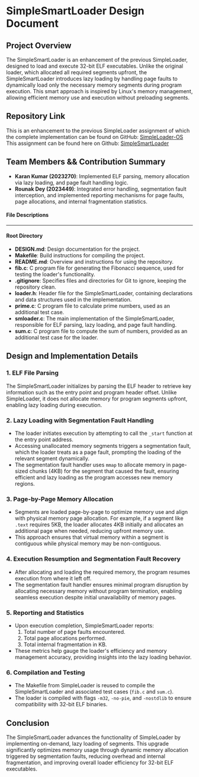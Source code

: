 # SimpleSmartLoader Design Document

## Project Overview
The SimpleSmartLoader is an enhancement of the previous SimpleLoader, designed to load and execute 32-bit ELF executables. Unlike the original loader, which allocated all required segments upfront, the SimpleSmartLoader introduces lazy loading by handling page faults to dynamically load only the necessary memory segments during program execution. This smart approach is inspired by Linux's memory management, allowing efficient memory use and execution without preloading segments.

## Repository Link
This is an enhancement to the previous SimpleLoader assignment of which the complete implementation can be found on GitHub: [SimpleLoader-OS](https://github.com/WhiteR9se/SimpleLoader-OS)
This assignment can be found here on Github: [SimpleSmartLoader](https://github.com/ricky16x/SimpleSmartLoader)

## Team Members && Contribution Summary
- **Karan Kumar (2023270)**: Implemented ELF parsing, memory allocation via lazy loading, and page fault handling logic.
- **Rounak Dey (2023449)**: Integrated error handling, segmentation fault interception, and implemented reporting mechanisms for page faults, page allocations, and internal fragmentation statistics.

#### File Descriptions
___
#### Root Directory

- **DESIGN.md**: Design documentation for the project.
- **Makefile**: Build instructions for compiling the project.
- **README.md**: Overview and instructions for using the repository.
- **fib.c**: C program file for generating the Fibonacci sequence, used for testing the loader's functionality.
- **.gitignore**: Specifies files and directories for Git to ignore, keeping the repository clean.
- **loader.h**: Header file for the SimpleSmartLoader, containing declarations and data structures used in the implementation.
- **prime.c**: C program file to calculate prime numbers, used as an additional test case.
- **smloader.c**: The main implementation of the SimpleSmartLoader, responsible for ELF parsing, lazy loading, and page fault handling.
- **sum.c**: C program file to compute the sum of numbers, provided as an additional test case for the loader.

## Design and Implementation Details

### 1. ELF File Parsing
The SimpleSmartLoader initializes by parsing the ELF header to retrieve key information such as the entry point and program header offset. Unlike SimpleLoader, it does not allocate memory for program segments upfront, enabling lazy loading during execution.

### 2. Lazy Loading with Segmentation Fault Handling
   - The loader initiates execution by attempting to call the `_start` function at the entry point address.
   - Accessing unallocated memory segments triggers a segmentation fault, which the loader treats as a page fault, prompting the loading of the relevant segment dynamically.
   - The segmentation fault handler uses `mmap` to allocate memory in page-sized chunks (4KB) for the segment that caused the fault, ensuring efficient and lazy loading as the program accesses new memory regions.

### 3. Page-by-Page Memory Allocation
   - Segments are loaded page-by-page to optimize memory use and align with physical memory page allocation. For example, if a segment like `.text` requires 5KB, the loader allocates 4KB initially and allocates an additional page when needed, reducing upfront memory use.
   - This approach ensures that virtual memory within a segment is contiguous while physical memory may be non-contiguous.

### 4. Execution Resumption and Segmentation Fault Recovery
   - After allocating and loading the required memory, the program resumes execution from where it left off.
   - The segmentation fault handler ensures minimal program disruption by allocating necessary memory without program termination, enabling seamless execution despite initial unavailability of memory pages.

### 5. Reporting and Statistics
   - Upon execution completion, SimpleSmartLoader reports:
     1. Total number of page faults encountered.
     2. Total page allocations performed.
     3. Total internal fragmentation in KB.
   - These metrics help gauge the loader's efficiency and memory management accuracy, providing insights into the lazy loading behavior.

### 6. Compilation and Testing
   - The Makefile from SimpleLoader is reused to compile the SimpleSmartLoader and associated test cases (`fib.c` and `sum.c`).
   - The loader is compiled with flags `-m32`, `-no-pie`, and `-nostdlib` to ensure compatibility with 32-bit ELF binaries.

## Conclusion
The SimpleSmartLoader advances the functionality of SimpleLoader by implementing on-demand, lazy loading of segments. This upgrade significantly optimizes memory usage through dynamic memory allocation triggered by segmentation faults, reducing overhead and internal fragmentation, and improving overall loader efficiency for 32-bit ELF executables.
